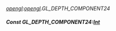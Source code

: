 _[opengl](../../modules/opengl/opengl-module.md):[opengl](../../modules/opengl/opengl-module.md).GL\_DEPTH\_COMPONENT24_
##### Const GL\_DEPTH\_COMPONENT24:[Int](../../modules/wonkey/wonkey-types-int.md)
